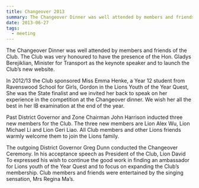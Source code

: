 ```yaml
---
title: Changeover 2013
summary: The Changeover Dinner was well attended by members and friends of the Club. The Club was very honoured to have the presence of the Hon. Gladys Berejiklian, Minister for Transport as the keynote speaker and to launch the Club’s new website.
date: 2013-06-27
tags:
  - meeting  
---
```

The Changeover Dinner was well attended by members and friends of the Club. The Club was very honoured to have the presence of the Hon. Gladys Berejiklian, Minister for Transport as the keynote speaker and to launch the Club’s new website.

In 2012/13 the Club sponsored Miss Emma Henke, a Year 12 student from Ravenswood School for Girls, Gordon in the Lions Youth of the Year Quest, She was the State finalist and we invited her back to speak on her experience in the competition at the Changeover dinner. We wish her all the best in her IB examination at the end of the year.

Past District Governor and Zone Chairman John Harrison inducted three new members for the Club. The three new members are Lion Alex Wu, Lion Michael Li and Lion Geri Liao. All Club members and other Lions friends warmly welcome them to join the Lions family.

The outgoing District Governor Greg Dunn conducted the Changeover Ceremony. In his acceptance speech as President of the Club, Lion David To expressed his wish to continue the good work in finding an ambassador for Lions youth of the Year Quest and to focus on expanding the Club’s membership. Club members and friends were entertained by the singing sensation, Mrs Regina Ma’s.
